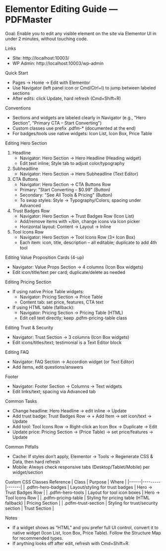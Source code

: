 # Elementor Editing Guide — PDFMaster

Goal: Enable you to edit any visible element on the site via Elementor UI in under 2 minutes, without touching code.

Links
- Site: http://localhost:10003/
- WP Admin: http://localhost:10003/wp-admin

Quick Start
- Pages → Home → Edit with Elementor
- Use Navigator (left panel icon or Cmd/Ctrl+I) to jump between labeled sections
- After edits: click Update, hard refresh (Cmd+Shift+R)

Conventions
- Sections and widgets are labeled clearly in Navigator (e.g., "Hero Section", "Primary CTA – Start Converting")
- Custom classes use prefix .pdfm-* (documented at the end)
- For badges/tools use native widgets: Icon List, Icon Box, Price Table

Editing Hero Section
1) Headline
   - Navigator: Hero Section → Hero Headline (Heading widget)
   - Edit text inline; Style tab to adjust color/typography
2) Subheadline
   - Navigator: Hero Section → Hero Subheadline (Text Editor)
3) CTA Buttons
   - Navigator: Hero Section → CTA Buttons Row
   - Primary: "Start Converting – $0.99" (Button)
   - Secondary: "See All Tools & Pricing" (Button)
   - To swap styles: Style → Typography/Colors; spacing under Advanced
4) Trust Badges Row
   - Navigator: Hero Section → Trust Badges Row (Icon List)
   - Add/remove items with +/bin, change icons via Icon picker
   - Horizontal layout: Content → Layout → Inline
5) Tool Icons Row
   - Navigator: Hero Section → Tool Icons Row (3× Icon Box)
   - Each item: icon, title, description – all editable; duplicate to add 4th tool

Editing Value Proposition Cards (4-up)
- Navigator: Value Props Section → 4 columns (Icon Box widgets)
- Edit icon/title/text per card; duplicate/delete as needed

Editing Pricing Section
- If using native Price Table widgets:
  - Navigator: Pricing Section → Price Table
  - Content tab: set price, features, CTA text
- If using HTML table (fallback):
  - Navigator: Pricing Section → Pricing Table (HTML)
  - Edit cell text directly; keep .pdfm-pricing-table class

Editing Trust & Security
- Navigator: Trust Section → 3 columns (Icon Box widgets)
- Edit icons/titles/text; testimonial is a Text Editor block

Editing FAQ
- Navigator: FAQ Section → Accordion widget (or Text Editor)
- Add items, edit questions/answers

Footer
- Navigator: Footer Section → Columns → Text widgets
- Edit links/text; spacing via Advanced tab

Common Tasks
- Change headline: Hero Headline → edit inline → Update
- Add trust badge: Trust Badges Row → + Add Item → set icon/text → Update
- Add tool: Tool Icons Row → Right-click an Icon Box → Duplicate → Edit
- Update price: Pricing Section → (Price Table) → set price/features → Update

Common Pitfalls
- Cache: If styles don’t apply, Elementor → Tools → Regenerate CSS & Data, then hard refresh
- Mobile: Always check responsive tabs (Desktop/Tablet/Mobile) per widget/section

Custom CSS Classes Reference
| Class | Purpose | Where |
|------|---------|-------|
| .pdfm-hero-badges | Layout/styling for trust badges | Hero → Trust Badges Row |
| .pdfm-hero-tools | Layout for tool icon boxes | Hero → Tool Icons Row |
| .pdfm-pricing-table | Styling for pricing table (HTML fallback) | Pricing Section |
| .pdfm-trust-section | Styling for trust/security section | Trust Section |

Notes
- If a widget shows as “HTML” and you prefer full UI control, convert it to native widget (Icon List, Icon Box, Price Table). Follow the Structure Map for recommended types.
- If anything looks off after edit, refresh with Cmd+Shift+R.

